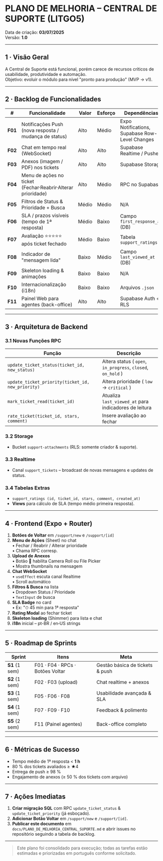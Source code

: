 # PLANO DE MELHORIA – CENTRAL DE SUPORTE (LITGO5)

Data de criação: **03/07/2025**  
Versão: **1.0**

---

## 1 · Visão Geral
A Central de Suporte está funcional, porém carece de recursos críticos de usabilidade, produtividade e automação.  
Objetivo: evoluir o módulo para nível "pronto para produção" (MVP → v1).

---

## 2 · Backlog de Funcionalidades

| # | Funcionalidade | Valor | Esforço | Dependências |
|---|----------------|-------|---------|--------------|
| **F01** | Notificações Push (nova resposta / mudança de status) | Alto | Médio | Expo Notifications, Supabase Row-Level Changes |
| **F02** | Chat em tempo real (WebSocket) | Alto | Alto | Supabase Realtime / Pusher |
| **F03** | Anexos (imagem / PDF) nos tickets | Alto | Alto | Supabase Storage |
| **F04** | Menu de ações no ticket (Fechar·Reabrir·Alterar prioridade) | Alto | Médio | RPC no Supabase |
| **F05** | Filtros de Status & Prioridade + Busca | Médio | Médio | N/A |
| **F06** | SLA / prazos visíveis (tempo de 1ª resposta) | Médio | Baixo | Campo `first_response_at` (DB) |
| **F07** | Avaliação ⭐⭐⭐⭐⭐ após ticket fechado | Médio | Baixo | Tabela `support_ratings` |
| **F08** | Indicador de "mensagem lida" | Baixo | Médio | Campo `last_viewed_at` (DB) |
| **F09** | Skeleton loading & animações | Baixo | Baixo | N/A |
| **F10** | Internacionalização (i18n) | Baixo | Baixo | Arquivos `.json` |
| **F11** | Painel Web para agentes (back-office) | Alto | Alto | Supabase Auth + RLS |

---

## 3 · Arquitetura de Backend

### 3.1 Novas Funções RPC
| Função | Descrição |
|--------|-----------|
| `update_ticket_status(ticket_id, new_status)` | Altera status ( `open`, `in_progress`, `closed`, `on_hold` ) |
| `update_ticket_priority(ticket_id, new_priority)` | Altera prioridade ( `low` → `critical` ) |
| `mark_ticket_read(ticket_id)` | Atualiza `last_viewed_at` para indicadores de leitura |
| `rate_ticket(ticket_id, stars, comment)` | Insere avaliação ao fechar |

### 3.2 Storage
* Bucket `support-attachments` (RLS: somente criador & suporte).

### 3.3 Realtime
* Canal `support_tickets` – broadcast de novas mensagens e updates de status.

### 3.4 Tabelas Extras
* `support_ratings (id, ticket_id, stars, comment, created_at)`  
* **Views** para cálculo de SLA (tempo médio primeira resposta).

---

## 4 · Frontend (Expo + Router)

1. **Botões de Voltar** em `/support/new` e `/support/[id]`
2. **Menu de Ações** (Sheet) no chat  
   • Fechar / Reabrir / Alterar prioridade  
   • Chama RPC corresp.
3. **Upload de Anexos**  
   • Botão 📎 habilita Camera Roll ou File Picker  
   • Mostra thumbnails na mensagem
4. **Chat WebSocket**  
   • `useEffect` escuta canal Realtime  
   • Scroll automático
5. **Filtros & Busca** na lista  
   • Dropdown Status / Prioridade  
   • `TextInput` de busca
6. **SLA Badge** no card  
   • Ex: "⏱ 45 min para 1ª resposta"
7. **Rating Modal** ao fechar ticket
8. **Skeleton loading** (Shimmer) para lista e chat
9. **i18n** inicial – pt-BR / en‐US strings

---

## 5 · Roadmap de Sprints

| Sprint | Itens | Meta |
|--------|-------|------|
| **S1** (1 sem) | F01 · F04 · RPCs · Botões Voltar | Gestão básica de tickets & push |
| **S2** (1 sem) | F02 · F03 (upload) | Chat realtime + anexos |
| **S3** (1 sem) | F05 · F06 · F08 | Usabilidade avançada & SLA |
| **S4** (1 sem) | F07 · F09 · F10 | Feedback & polimento |
| **S5** (2 sem) | F11 (Painel agentes) | Back-office completo |

---

## 6 · Métricas de Sucesso

* Tempo médio de 1ª resposta < **1 h**  
* 80 % dos tickets avaliados ≥ ★4  
* Entrega de push ≥ 98 %  
* Engajamento de anexos (≥ 50 % dos tickets com arquivo)

---

## 7 · Ações Imediatas

1. **Criar migração SQL** com RPC `update_ticket_status` & `update_ticket_priority` (já esboçado).  
2. **Adicionar Botão Voltar** em `/support/new` e `/support/[id]`.  
3. **Publicar este documento** em `docs/PLANO_DE_MELHORIA_CENTRAL_SUPORTE.md` e abrir issues no repositório seguindo a tabela de backlog.

---

> Este plano foi consolidado para execução; todas as tarefas estão estimadas e priorizadas em português conforme solicitado. 